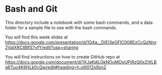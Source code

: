 # Bash and Git 
This directory include a notebook with some bash commands, and a data folder for a sample file to use with the bash commands. 

You will find this week slides at https://docs.google.com/presentation/d/1Q4a__DIEI3eGFIC008EzCcQzNnx2VaIXKCtBIfS7vfY/edit?usp=sharing 

You will find instructions on how to create GitHub repo at https://docs.google.com/document/d/1XJaKdjLGkNOuMOoUPiRzQ0xZiXLBq6Tuo4K6HLk0cQw/edit#heading=h.oltl012x9zn2 